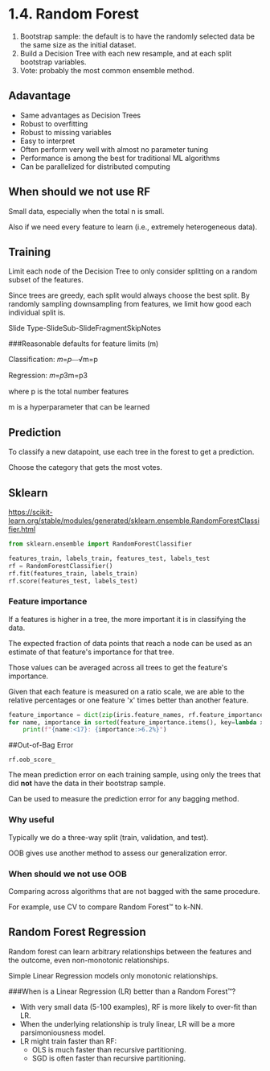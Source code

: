 # 1.4. Random Forest

1. Bootstrap sample: the default is to have the randomly selected data be the same size as the initial dataset.
2. Build a Decision Tree with each new resample, and at each split bootstrap variables.
3. Vote: probably the most common ensemble method.

## Adavantage

- Same advantages as Decision Trees
- Robust to overfitting
- Robust to missing variables
- Easy to interpret
- Often perform very well with almost no parameter tuning
- Performance is among the best for traditional ML algorithms
- Can be parallelized for distributed computing

## When should we not use RF

Small data, especially when the total n is small.

Also if we need every feature to learn (i.e., extremely heterogeneous data).

## Training

Limit each node of the Decision Tree to only consider splitting on a random subset of the features.

Since trees are greedy, each split would always choose the best split. By randomly sampling downsampling from features, we limit how good each individual split is.

Slide Type-SlideSub-SlideFragmentSkipNotes

###Reasonable defaults for feature limits (m)

Classification: 𝑚=𝑝⎯⎯√m=p

Regression: 𝑚=𝑝3m=p3

where p is the total number features

m is a hyperparameter that can be learned

## Prediction

To classify a new datapoint, use each tree in the forest to get a prediction.

Choose the category that gets the most votes.

## Sklearn

https://scikit-learn.org/stable/modules/generated/sklearn.ensemble.RandomForestClassifier.html

```python
from sklearn.ensemble import RandomForestClassifier

features_train, labels_train, features_test, labels_test
rf = RandomForestClassifier()
rf.fit(features_train, labels_train)
rf.score(features_test, labels_test)
```

### Feature importance

If a features is higher in a tree, the more important it is in classifying the data.

The expected fraction of data points that reach a node can be used as an estimate of that feature's importance for that tree.

Those values can be averaged across all trees to get the feature's importance.

Given that each feature is measured on a ratio scale, we are able to the relative percentages or one feature 'x' times better than another feature.

```python
feature_importance = dict(zip(iris.feature_names, rf.feature_importances_))
for name, importance in sorted(feature_importance.items(), key=lambda x: x[1], reverse=True):
    print(f"{name:<17}: {importance:>6.2%}")
```

##Out-of-Bag Error

`rf.oob_score_ `

The mean prediction error on each training sample, using only the trees that did **not** have the data in their bootstrap sample.

Can be used to measure the prediction error for any bagging method.

### Why useful

Typically we do a three-way split (train, validation, and test).

OOB gives use another method to assess our generalization error.

### When should we not use OOB

Comparing across algorithms that are not bagged with the same procedure.

For example, use CV to compare Random Forest™ to k-NN.

## Random Forest Regression

Random forest can learn arbitrary relationships between the features and the outcome, even non-monotonic relationships.

Simple Linear Regression models only monotonic relationships.

###When is a Linear Regression (LR) better than a Random Forest™?

- With very small data (5-100 examples), RF is more likely to over-fit than LR.
- When the underlying relationship is truly linear, LR will be a more parsimoniousness model.
- LR might train faster than RF:
  - OLS is much faster than recursive partitioning.
  - SGD is often faster than recursive partitioning.